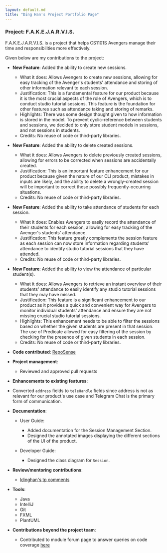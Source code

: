 ```yaml
---
layout: default.md
title: "Ding Han's Project Portfolio Page"
---
```

### Project: F.A.K.E.J.A.R.V.I.S.

F.A.K.E.J.A.R.V.I.S. is a project that helps CS1101S Avengers manage their time and responsibilities more effectively.

Given below are my contributions to the project:

* **New Feature**: Added the ability to create new sessions.
  * What it does: Allows Avengers to create new sessions, allowing for easy tracking of the Avenger's students' attendance and storing of other information relevant to each session.
  * Justification: This is a fundamental feature for our product because it is the most crucial aspects of the role of Avengers, which is to conduct studio tutorial sessions. This feature is the foundation for other features such as attendance taking and storing of remarks.
  * Highlights: There was some design thought given to how information is stored in the model. To prevent cyclic-reference between students and sessions, we decided to only store student models in sessions, and not sessions in students.
  * Credits: No reuse of code or third-party libraries.

* **New Feature**: Added the ability to delete created sessions.
  * What it does: Allows Avengers to delete previously created sessions, allowing for errors to be corrected when sessions are accidentally created.
  * Justification: This is an important feature enhancement for our product because given the nature of our CLI product, mistakes in inputs are likely, and the ability to delete a wrongly-created session will be important to correct these possibly frequently-occurring situations.
  * Credits: No reuse of code or third-party libraries.

* **New Feature**: Added the ability to take attendance of students for each session.
  * What it does: Enables Avengers to easily record the attendance of their students for each session, allowing for easy tracking of the Avenger's students' attendance.
  * Justification: This feature greatly complements the session feature as each session can now store information regarding students' attendance to identify studio tutorial sessions that they have attended.
  * Credits: No reuse of code or third-party libraries.

* **New Feature**: Added the ability to view the attendance of particular student(s).
  * What it does: Allows Avengers to retrieve an instant overview of their students' attendance to easily identify any studio tutorial sessions that they may have missed.
  * Justification: This feature is a significant enhancement to our product as it provides a quick and convenient way for Avengers to monitor individual students' attendance and ensure they are not missing crucial studio tutorial sessions.
  * Highlights: This enhancement needs to be able to filter the sessions based on whether the given students are present in that session. The use of Predicate<Session> allowed for easy filtering of the session by checking for the presence of given students in each session. 
  * Credits: No reuse of code or third-party libraries.


* **Code contributed**: [RepoSense](https://nus-cs2103-ay2324s1.github.io/tp-dashboard/?search=ldinghan&breakdown=true)

* **Project management**: 
  * Reviewed and approved pull requests


* **Enhancements to existing features**:
* Converted `address` fields to `teleHandle` fields since address is not as relevant for our product's use case and Telegram Chat is the primary form of communication.


* **Documentation**:
  * User Guide:
    * Added documentation for the Session Management Section.
    * Designed the annotated images displaying the different sections of the UI of the product.

  * Developer Guide:
    * Designed the class diagram for `Session`.

* **Review/mentoring contributions**:
  * [ldinghan's tp comments](https://nus-cs2103-ay2324s1.github.io/dashboards/contents/tp-comments.html#47-lim-han-ldinghan-37-comments)

* **Tools**: 
  * Java
  * IntelliJ
  * Git
  * FXML
  * PlantUML

* **Contributions beyond the project team**: 
  * Contributed to module forum page to answer queries on code coverage [here](https://github.com/nus-cs2103-AY2324S1/forum/issues/267#issuecomment-1767768888)

